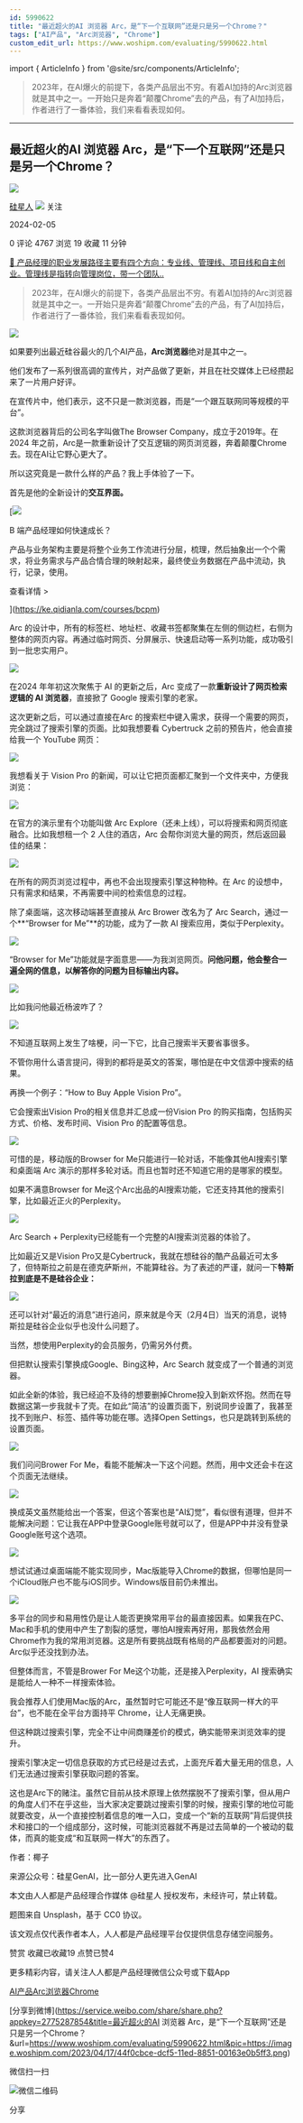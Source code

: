 ```yaml
---
id: 5990622
title: "最近超火的AI 浏览器 Arc，是“下一个互联网”还是只是另一个Chrome？"
tags: ["AI产品", "Arc浏览器", "Chrome"]
custom_edit_url: https://www.woshipm.com/evaluating/5990622.html
---
```

import { ArticleInfo } from '@site/src/components/ArticleInfo';

<ArticleInfo
    author="硅星人"
    authorLink="https://www.woshipm.com/u/1270617"
    published="2024-02-05"
    views={4767}
    comments={0}
    collects={19}
/>

> 2023年，在AI爆火的前提下，各类产品层出不穷。有着AI加持的Arc浏览器就是其中之一。一开始只是奔着“颠覆Chrome”去的产品，有了AI加持后，作者进行了一番体验，我们来看看表现如何。

---

## 最近超火的AI 浏览器 Arc，是“下一个互联网”还是只是另一个Chrome？

[![](https://static.woshipm.com/pmadmin_avatar_20231007151843_7700.jpg?imageView2/1/w/72/h/72/q/100)](https://www.woshipm.com/u/1270617)

[硅星人](https://www.woshipm.com/u/1270617) ![](https://static.woshipm.com/tag/1122_1@2x.png) 关注

2024-02-05

0 评论 4767 浏览 19 收藏 11 分钟

[🔗 产品经理的职业发展路径主要有四个方向：专业线、管理线、项目线和自主创业。管理线是指转向管理岗位，带一个团队..](https://ke.qidianla.com/courses/90pm)

> 2023年，在AI爆火的前提下，各类产品层出不穷。有着AI加持的Arc浏览器就是其中之一。一开始只是奔着“颠覆Chrome”去的产品，有了AI加持后，作者进行了一番体验，我们来看看表现如何。

![](https://image.woshipm.com/2023/04/17/44f0cbce-dcf5-11ed-8851-00163e0b5ff3.png)

如果要列出最近硅谷最火的几个AI产品，**Arc浏览器**绝对是其中之一。

他们发布了一系列很高调的宣传片，对产品做了更新，并且在社交媒体上已经攒起来了一片用户好评。

在宣传片中，他们表示，这不只是一款浏览器，而是“一个跟互联网同等规模的平台”。

这款浏览器背后的公司名字叫做The Browser Company，成立于2019年。在2024 年之前，Arc是一款重新设计了交互逻辑的网页浏览器，奔着颠覆Chrome去。现在AI让它野心更大了。

所以这究竟是一款什么样的产品？我上手体验了一下。

首先是他的全新设计的**交互界面。**

[![](https://image.woshipm.com/2023/08/02/a53a469e-30e3-11ee-88e7-00163e0b5ff3.png)

B 端产品经理如何快速成长？

产品与业务架构主要是将整个业务工作流进行分层，梳理，然后抽象出一个个需求，将业务需求与产品合情合理的映射起来，最终使业务数据在产品中流动，执行，记录，使用。

查看详情 >

](https://ke.qidianla.com/courses/bcpm)

Arc 的设计中，所有的标签栏、地址栏、收藏书签都聚集在左侧的侧边栏，右侧为整体的网页内容。再通过临时网页、分屏展示、快速启动等一系列功能，成功吸引到一批忠实用户。

![](https://image.woshipm.com/wp-files/2024/02/MyaS2DbZ6fw9FznPkoSd.png)

在2024 年年初这次聚焦于 AI 的更新之后，Arc 变成了一款**重新设计了网页检索逻辑的 AI 浏览器**，直接掀了 Google 搜索引擎的老家。

这次更新之后，可以通过直接在Arc 的搜索栏中键入需求，获得一个需要的网页，完全跳过了搜索引擎的页面。比如我想要看 Cybertruck 之前的预告片，他会直接给我一个 YouTube 网页：

![](https://image.woshipm.com/wp-files/2024/02/B9MXV8rP7q7g6cVUdPT6.gif)

我想看关于 Vision Pro 的新闻，可以让它把页面都汇聚到一个文件夹中，方便我浏览：

![](https://image.woshipm.com/wp-files/2024/02/Ea1nwMXFScdRdo7obPPh.gif)

在官方的演示里有个功能叫做 Arc Explore（还未上线），可以将搜索和网页彻底融合。比如我想租一个 2 人住的酒店，Arc 会帮你浏览大量的网页，然后返回最佳的结果：

![](https://image.woshipm.com/wp-files/2024/02/zKBqUfWALB2VoVWljDE8.gif)

在所有的网页浏览过程中，再也不会出现搜索引擎这种物种。在 Arc 的设想中，只有需求和结果，不再需要中间的检索信息的过程。

除了桌面端，这次移动端甚至直接从 Arc Brower 改名为了 Arc Search，通过一个**“Browser for Me”**的功能，成为了一款 AI 搜索应用，类似于Perplexity。

![](https://image.woshipm.com/wp-files/2024/02/yDP02QWZrMqxWBXLZlnN.jpeg)

“Browser for Me”功能就是字面意思——为我浏览网页。**问他问题，他会整合一遍全网的信息，以解答你的问题为目标输出内容。**

**![](https://image.woshipm.com/wp-files/2024/02/9hME01MIFBq3LvCwweAL.jpeg)**

比如我问他最近杨波咋了？

![](https://image.woshipm.com/wp-files/2024/02/5HptSd9rBSMzGtUacqLt.jpeg)

不知道互联网上发生了啥梗，问一下它，比自己搜索半天要省事很多。

不管你用什么语言提问，得到的都将是英文的答案，哪怕是在中文信源中搜索的结果。

再换一个例子：“How to Buy Apple Vision Pro”。

它会搜索出Vision Pro的相关信息并汇总成一份Vision Pro 的购买指南，包括购买方式、价格、发布时间、Vision Pro 的配置等信息。

![](https://image.woshipm.com/wp-files/2024/02/IccTh7OTc13KvHNwaTs0.jpeg)

可惜的是，移动版的Browser for Me只能进行一轮对话，不能像其他AI搜索引擎和桌面端 Arc 演示的那样多轮对话。而且也暂时还不知道它用的是哪家的模型。

如果不满意Browser for Me这个Arc出品的AI搜索功能，它还支持其他的搜索引擎，比如最近正火的Perplexity。

![](https://image.woshipm.com/wp-files/2024/02/OuJhh9QZKNy5r5StV78R.jpeg)

Arc Search + Perplexity已经能有一个完整的AI搜索浏览器的体验了。

比如最近又是Vision Pro又是Cybertruck，我就在想硅谷的酷产品最近可太多了，但特斯拉之前是在德克萨斯州，不能算硅谷。为了表述的严谨，就问一下**特斯拉到底是不是硅谷企业：**

![](https://image.woshipm.com/wp-files/2024/02/9GOU0DM7o6f3pmcSiyJX.jpeg)

还可以针对“最近的消息”进行追问，原来就是今天（2月4日）当天的消息，说特斯拉是硅谷企业似乎也没什么问题了。

当然，想使用Perplexity的会员服务，仍需另外付费。

但把默认搜索引擎换成Google、Bing这种，Arc Search 就变成了一个普通的浏览器。

如此全新的体验，我已经迫不及待的想要删掉Chrome投入到新欢怀抱。然而在导数据这第一步我就卡了壳。在如此“简洁”的设置页面下，别说同步设置了，我甚至找不到账户、标签、插件等功能在哪。选择Open Settings，也只是跳转到系统的设置页面。

![](https://image.woshipm.com/wp-files/2024/02/MeiePSLID1ty5TGEYhTI.jpeg)

我们问问Brower For Me，看能不能解决一下这个问题。然而，用中文还会卡在这个页面无法继续。

![](https://image.woshipm.com/wp-files/2024/02/ND5CV4bJE0SgA6M5D185.jpeg)

换成英文虽然能给出一个答案，但这个答案也是“AI幻觉”，看似很有道理，但并不能解决问题：它让我在APP中登录Google账号就可以了，但是APP中并没有登录Google账号这个选项。

![](https://image.woshipm.com/wp-files/2024/02/hYjgGyuHHpYgCcjJqgmf.jpeg)

想试试通过桌面端能不能实现同步，Mac版能导入Chrome的数据，但哪怕是同一个iCloud账户也不能与iOS同步。Windows版目前仍未推出。

![](https://image.woshipm.com/wp-files/2024/02/ZuGx1MCuaGedYjAnsGhj.png)

多平台的同步和易用性仍是让人能否更换常用平台的最直接因素。如果我在PC、Mac和手机的使用中产生了割裂的感觉，哪怕AI搜索再好用，那我依然会用Chrome作为我的常用浏览器。这是所有要挑战既有格局的产品都要面对的问题。Arc似乎还没找到办法。

但整体而言，不管是Brower For Me这个功能，还是接入Perplexity，AI 搜索确实是能给人一种不一样搜索体验。

我会推荐人们使用Mac版的Arc，虽然暂时它可能还不是“像互联网一样大的平台”，也不能在全平台方面持平 Chrome，让人无痛更换。

但这种跳过搜索引擎，完全不让中间商赚差价的模式，确实能带来浏览效率的提升。

搜索引擎决定一切信息获取的方式已经是过去式，上面充斥着大量无用的信息，人们无法通过搜索引擎获取问题的答案。

这也是Arc下的赌注。虽然它目前从技术原理上依然摆脱不了搜索引擎，但从用户的角度人们不在乎这些，当大家决定要跳过搜索引擎的时候，搜索引擎的地位可能就要改变，从一个直接控制着信息的唯一入口，变成一个“新的互联网”背后提供技术和接口的一个组成部分，这时候，可能浏览器就不再是过去简单的一个被动的载体，而真的能变成“和互联网一样大”的东西了。

作者：椰子

来源公众号：硅星GenAI，比一部分人更先进入GenAI

本文由人人都是产品经理合作媒体 @硅星人 授权发布，未经许可，禁止转载。

题图来自 Unsplash，基于 CC0 协议。

该文观点仅代表作者本人，人人都是产品经理平台仅提供信息存储空间服务。

赞赏 收藏已收藏19 点赞已赞4

更多精彩内容，请关注人人都是产品经理微信公众号或下载App

[AI产品](https://www.woshipm.com/tag/ai%e4%ba%a7%e5%93%81)[Arc浏览器](https://www.woshipm.com/tag/arc%e6%b5%8f%e8%a7%88%e5%99%a8)[Chrome](https://www.woshipm.com/tag/chrome)

[分享到微博](https://service.weibo.com/share/share.php?appkey=2775287854&title=最近超火的AI 浏览器 Arc，是“下一个互联网”还是只是另一个Chrome？&url=https://www.woshipm.com/evaluating/5990622.html&pic=https://image.woshipm.com/2023/04/17/44f0cbce-dcf5-11ed-8851-00163e0b5ff3.png)

微信扫一扫

![微信二维码](https://api.pwmqr.com/qrcode/create/?url=https://www.woshipm.com/evaluating/5990622.html)

分享